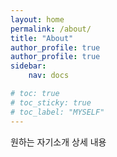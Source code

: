 ```yaml
---
layout: home
permalink: /about/
title: "About"
author_profile: true
author_profile: true
sidebar:
    nav: docs

# toc: true
# toc_sticky: true
# toc_label: "MYSELF"
---
```



원하는 자기소개 상세 내용